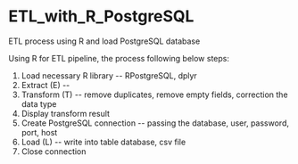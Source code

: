 # ETL_with_R_PostgreSQL
ETL process using R and load PostgreSQL database

Using R for ETL pipeline, the process following below steps:

1. Load necessary R library -- RPostgreSQL, dplyr
2. Extract (E) --
3. Transform (T) -- remove duplicates, remove empty fields, correction the data type
4. Display transform result
5. Create PostgreSQL connection -- passing the database, user, password, port, host
6. Load (L) -- write into table database, csv file
7. Close connection
